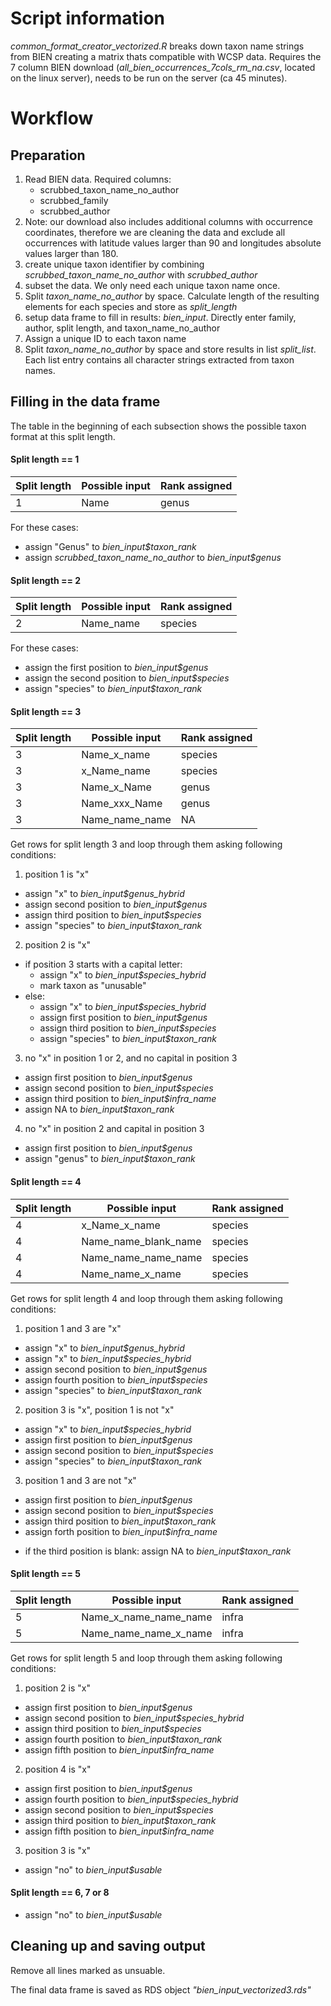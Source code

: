 # Script information 
*common_format_creator_vectorized.R* breaks down taxon name strings from BIEN creating a matrix thats compatible with WCSP data. Requires the 7 column BIEN download (*all_bien_occurrences_7cols_rm_na.csv*, located on the linux server), needs to be run on the server (ca 45 minutes).

# Workflow

## Preparation
1. Read BIEN data. Required columns: 
   + scrubbed_taxon_name_no_author
   + scrubbed_family
   + scrubbed_author
2. Note: our download also includes additional columns with occurrence coordinates, therefore we are cleaning the data and exclude all occurrences with latitude values larger than 90 and longitudes absolute values larger than 180.
3. create unique taxon identifier by combining *scrubbed_taxon_name_no_author* with *scrubbed_author*
4. subset the data. We only need each unique taxon name once.
5. Split *taxon_name_no_author* by space. Calculate length of the resulting elements for each species and store as *split_length*
6. setup data frame to fill in results: *bien_input*. Directly enter family, author, split length, and taxon_name_no_author
7. Assign a unique ID to each taxon name
8. Split *taxon_name_no_author* by space and store results in list *split_list*. Each list entry contains all character strings extracted from taxon names.

## Filling in the data frame
The table in the beginning of each subsection shows the possible taxon format at this split length.

#### Split length == 1
Split length | Possible input | Rank assigned
-------------|----------------|---------------
1	           | Name	          | genus


For these cases:

* assign "Genus" to *bien_input$taxon_rank*
* assign *scrubbed_taxon_name_no_author* to *bien_input$genus*

#### Split length == 2
Split length | Possible input | Rank assigned
-------------|----------------|---------------
2     	     | Name_name      | species


For these cases:

* assign the first position to *bien_input$genus*
* assign the second position to *bien_input$species*
* assign "species" to *bien_input$taxon_rank*


#### Split length == 3
Split length | Possible input | Rank assigned
-------------|----------------|---------------
3	          | Name\_x_name    | species
3	          | x\_Name_name    | species
3	          | Name\_x_Name    | genus
3	          | Name\_xxx_Name  | genus
3	          | Name\_name_name | NA


Get rows for split length 3 and loop through them asking following conditions:

1. position 1 is "x"

* assign "x" to *bien_input$genus_hybrid*
* assign second position to *bien_input$genus*
* assign third position to *bien_input$species*
* assign "species" to *bien_input$taxon_rank*

2. position 2 is "x"
 
 * if position 3 starts with a capital letter:
    + assign "x" to *bien_input$species_hybrid*
    + mark taxon as "unusable"
 * else:
    + assign "x" to *bien_input$species_hybrid*
    + assign first position to *bien_input$genus*
    + assign third position to *bien_input$species*
    + assign "species" to *bien_input$taxon_rank*

3. no "x" in position 1 or 2, and no capital in position 3 
 
* assign first position to *bien_input$genus*
* assign second position to *bien_input$species*
* assign third position to *bien_input$infra_name*
* assign NA to *bien_input$taxon_rank*

4. no "x" in position 2 and capital in position 3

* assign first position to *bien_input$genus*
* assign "genus" to *bien_input$taxon_rank*


#### Split length == 4
Split length | Possible input          | Rank assigned
-------------|-------------------------|---------------
4	           | x_Name\_x_name          | species
4	           | Name\_name_blank\_name  | species
4	           | Name\_name_name\_name   | species
4	           | Name\_name_x\_name      | species

Get rows for split length 4 and loop through them asking following conditions:

1. position 1 and 3 are "x"

* assign "x" to *bien_input$genus_hybrid*
* assign "x" to *bien_input$species_hybrid*
* assign second position to *bien_input$genus*
* assign fourth position to *bien_input$species*
* assign "species" to *bien_input$taxon_rank*

2. position 3 is "x", position 1 is not "x"

* assign "x" to *bien_input$species_hybrid*
* assign first position to *bien_input$genus*
* assign second position to *bien_input$species*
* assign "species" to *bien_input$taxon_rank*

3. position 1 and 3 are not "x"

* assign first position to *bien_input$genus*
* assign second position to *bien_input$species*
* assign third position to *bien_input$taxon_rank*
* assign forth position to *bien_input$infra_name*
 + if the third position is blank:  assign NA to *bien_input$taxon_rank*


#### Split length == 5
Split length | Possible input          | Rank assigned
-------------|-------------------------|---------------
5	           | Name\_x_name_name\_name | infra
5	           | Name\_name_name\_x_name | infra

Get rows for split length 5 and loop through them asking following conditions:

1. position 2 is "x"

* assign first position to *bien_input$genus*
* assign second position to *bien_input$species_hybrid*
* assign third position to *bien_input$species*
* assign fourth position to *bien_input$taxon_rank*
* assign fifth position to *bien_input$infra_name*

2. position 4 is "x"

* assign first position to *bien_input$genus*
* assign fourth position to *bien_input$species_hybrid*
* assign second position to *bien_input$species*
* assign third position to *bien_input$taxon_rank*
* assign fifth position to *bien_input$infra_name*

3. position 3 is "x"

* assign "no" to *bien_input$usable*


#### Split length == 6, 7 or 8

* assign "no" to *bien_input$usable*

## Cleaning up and saving output

Remove all lines marked as unsuable. 

The final data frame is saved as RDS object *"bien_input_vectorized3.rds"*




